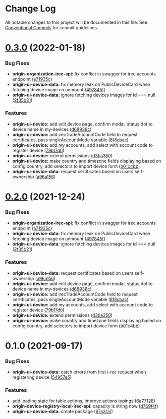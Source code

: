 # Change Log

All notable changes to this project will be documented in this file.
See [Conventional Commits](https://conventionalcommits.org) for commit guidelines.

# [0.3.0](https://github.com/energywebfoundation/origin/compare/@energyweb/origin-ui-device-data@0.1.0...@energyweb/origin-ui-device-data@0.3.0) (2022-01-18)


### Bug Fixes

* **origin-organization-irec-api:** fix conflict in swagger for irec accounts endpoint ([a71935c](https://github.com/energywebfoundation/origin/commit/a71935cea02d78d427fed3e4b93a0ab75e460553))
* **origin-ui-device-data:** fix memory leak on PublicDeviceCard when fetching device image on unmount ([497845f](https://github.com/energywebfoundation/origin/commit/497845f4e0a613a0005877f8110abaca0d76a61e))
* **origin-ui-device-data:** ignore fetching devices images for id === null ([2f35b21](https://github.com/energywebfoundation/origin/commit/2f35b21ec26271dc2b4fd891ac572b6f6b7fa6e6))


### Features

* **origin-ui-device:** add edit device page, confirm modal, status dot to device name in my-devices ([d68938c](https://github.com/energywebfoundation/origin/commit/d68938ce07948f509245533aade29f05d47cb093))
* **origin-ui-device:** add irecTradeAccountCode field to request certificates, pass singleAccountMode variable ([8f8cbac](https://github.com/energywebfoundation/origin/commit/8f8cbac92a7dee6c2e70d5e57080fbb7cc613e2a))
* **origin-ui-device:** add my accounts, add select with account code to register device ([79b17d0](https://github.com/energywebfoundation/origin/commit/79b17d05cbe82bb6d27a496e953e1b2b56639366))
* **origin-ui-device:** extend permissions ([d3ba350](https://github.com/energywebfoundation/origin/commit/d3ba350f9d79e503b95c56ea42a862c97162155e))
* **origin-ui-device:** make country and timezone fields displaying based on config country, add selectors to import device form ([b01c4bb](https://github.com/energywebfoundation/origin/commit/b01c4bb99ee46f68c9ad22306a4fcb9aa59166ca))
* **origin-ui-device-data:** request certificates based on users self-ownership ([a96a156](https://github.com/energywebfoundation/origin/commit/a96a15661c15e0f6138d0be29cac8689a02e9112))





# [0.2.0](https://github.com/energywebfoundation/origin/compare/@energyweb/origin-ui-device-data@0.1.0...@energyweb/origin-ui-device-data@0.2.0) (2021-12-24)


### Bug Fixes

* **origin-organization-irec-api:** fix conflict in swagger for irec accounts endpoint ([a71935c](https://github.com/energywebfoundation/origin/commit/a71935cea02d78d427fed3e4b93a0ab75e460553))
* **origin-ui-device-data:** fix memory leak on PublicDeviceCard when fetching device image on unmount ([497845f](https://github.com/energywebfoundation/origin/commit/497845f4e0a613a0005877f8110abaca0d76a61e))
* **origin-ui-device-data:** ignore fetching devices images for id === null ([2f35b21](https://github.com/energywebfoundation/origin/commit/2f35b21ec26271dc2b4fd891ac572b6f6b7fa6e6))


### Features

* **origin-ui-device-data:** request certificates based on users self-ownership ([a96a156](https://github.com/energywebfoundation/origin/commit/a96a15661c15e0f6138d0be29cac8689a02e9112))
* **origin-ui-device:** add edit device page, confirm modal, status dot to device name in my-devices ([d68938c](https://github.com/energywebfoundation/origin/commit/d68938ce07948f509245533aade29f05d47cb093))
* **origin-ui-device:** add irecTradeAccountCode field to request certificates, pass singleAccountMode variable ([8f8cbac](https://github.com/energywebfoundation/origin/commit/8f8cbac92a7dee6c2e70d5e57080fbb7cc613e2a))
* **origin-ui-device:** add my accounts, add select with account code to register device ([79b17d0](https://github.com/energywebfoundation/origin/commit/79b17d05cbe82bb6d27a496e953e1b2b56639366))
* **origin-ui-device:** extend permissions ([d3ba350](https://github.com/energywebfoundation/origin/commit/d3ba350f9d79e503b95c56ea42a862c97162155e))
* **origin-ui-device:** make country and timezone fields displaying based on config country, add selectors to import device form ([b01c4bb](https://github.com/energywebfoundation/origin/commit/b01c4bb99ee46f68c9ad22306a4fcb9aa59166ca))





# 0.1.0 (2021-09-17)


### Bug Fixes

* **origin-ui-device-data:** catch errors from first i-rec request when registering device ([54957e5](https://github.com/energywebfoundation/origin/commit/54957e5ae2b09c798710168633b31d77b7df9199))


### Features

* add loading state for table actions, improve actions typings ([6a77128](https://github.com/energywebfoundation/origin/commit/6a771283ae4535ca1feaa731267a7de739177af5))
* **origin-device-registry-local-irec-api:** capacity is string now ([d769f4f](https://github.com/energywebfoundation/origin/commit/d769f4fc0bd89c3bfe2a077db3f47006c9f6cc33))
* **origin-ui-device-data:** create package ([97a31a1](https://github.com/energywebfoundation/origin/commit/97a31a18c7fa044aae3862880ab75dec4a43f33d))
